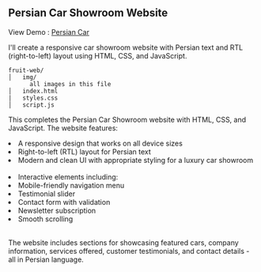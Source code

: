 <h2>Persian Car Showroom Website</h2>
<p>View Demo : <a href="">Persian Car</a></p>
<p>I'll create a responsive car showroom website with Persian text and RTL (right-to-left) layout using HTML, CSS, and JavaScript.</p>

```
fruit-web/
│   img/
      all images in this file
│   index.html
|   styles.css
│   script.js
```

<p>This completes the Persian Car Showroom website with HTML, CSS, and JavaScript. The website features:</p>
<li>A responsive design that works on all device sizes</li>
<li>Right-to-left (RTL) layout for Persian text</li>
<li>Modern and clean UI with appropriate styling for a luxury car showroom</li>
<br>
<li>Interactive elements including:</li>
  <li>Mobile-friendly navigation menu</li>
  <li>Testimonial slider</li>
  <li>Contact form with validation</li>
  <li>Newsletter subscription</li>
  <li>Smooth scrolling</li>
<br>
<p>The website includes sections for showcasing featured cars, company information, services offered, customer testimonials, and contact details - all in Persian language.</p>
